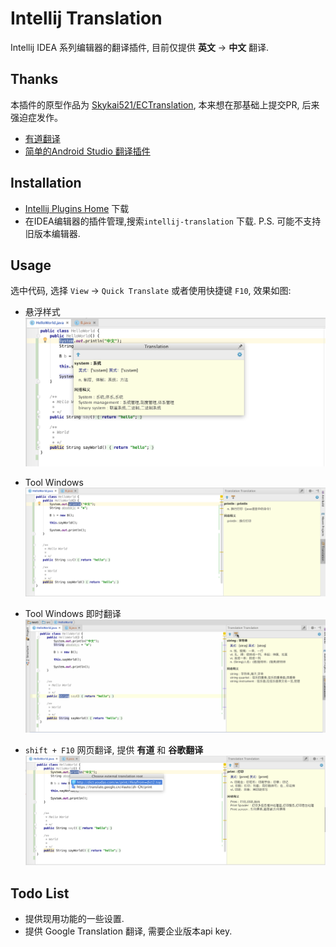 # Intellij Translation

Intellij IDEA 系列编辑器的翻译插件, 目前仅提供 **英文** -> **中文** 翻译.

## Thanks

本插件的原型作品为 [Skykai521/ECTranslation](https://github.com/Skykai521/ECTranslation), 本来想在那基础上提交PR, 后来强迫症发作。

- [有道翻译](http://fanyi.youdao.com/openapi?path=data-mode)
- [简单的Android Studio 翻译插件](http://blog.csdn.net/loucyin/article/details/50983172)

## Installation

* [Intellij Plugins Home](https://plugins.jetbrains.com/plugin/8445) 下载
* 在IDEA编辑器的插件管理,搜索`intellij-translation` 下载. P.S. 可能不支持旧版本编辑器.

## Usage

选中代码, 选择 `View` -> `Quick Translate` 或者使用快捷键 `F10`, 效果如图:

* 悬浮样式
![](./img/quick-translate.png)

* Tool Windows
![](./img/quick-translate-tool-window.png)

* Tool Windows 即时翻译
![](./img/auto-update-translation.gif)

* `shift + F10` 网页翻译, 提供 **有道** 和 **谷歌翻译**
![](./img/web-external-translate.png)

## Todo List

* 提供现用功能的一些设置.
* 提供 Google Translation 翻译, 需要企业版本api key.
